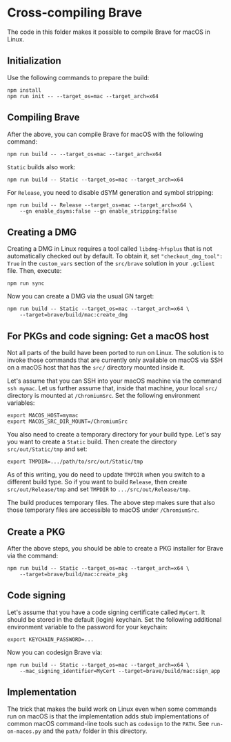 # Cross-compiling Brave

The code in this folder makes it possible to compile Brave for macOS in Linux.

## Initialization

Use the following commands to prepare the build:

```
npm install
npm run init -- --target_os=mac --target_arch=x64
```

## Compiling Brave

After the above, you can compile Brave for macOS with the following command:

```
npm run build -- --target_os=mac --target_arch=x64
```

`Static` builds also work:

```
npm run build -- Static --target_os=mac --target_arch=x64
```

For `Release`, you need to disable dSYM generation and symbol stripping:

```
npm run build -- Release --target_os=mac --target_arch=x64 \
    --gn enable_dsyms:false --gn enable_stripping:false
```

## Creating a DMG

Creating a DMG in Linux requires a tool called `libdmg-hfsplus` that is not
automatically checked out by default. To obtain it, set
`"checkout_dmg_tool": True` in the `custom_vars` section of the `src/brave`
solution in your `.gclient` file. Then, execute:

    npm run sync

Now you can create a DMG via the usual GN target:

```
npm run build -- Static --target_os=mac --target_arch=x64 \
    --target=brave/build/mac:create_dmg
```

## For PKGs and code signing: Get a macOS host

Not all parts of the build have been ported to run on Linux. The solution is to
invoke those commands that are currently only available on macOS via SSH on a
macOS host that has the `src/` directory mounted inside it.

Let's assume that you can SSH into your macOS machine via the command
`ssh mymac`. Let us further assume that, inside that machine, your local `src/`
directory is mounted at `/ChromiumSrc`. Set the following environment variables:

```
export MACOS_HOST=mymac
export MACOS_SRC_DIR_MOUNT=/ChromiumSrc
```

You also need to create a temporary directory for your build type. Let's say you
want to create a `Static` build. Then create the directory `src/out/Static/tmp`
and set:

```
export TMPDIR=.../path/to/src/out/Static/tmp
```

As of this writing, you do need to update `TMPDIR` when you switch to a
different build type. So if you want to build `Release`, then create
`src/out/Release/tmp` and set `TMPDIR` to `.../src/out/Release/tmp`.

The build produces temporary files. The above step makes sure that also those
temporary files are accessible to macOS under `/ChromiumSrc`.

## Create a PKG

After the above steps, you should be able to create a PKG installer for Brave
via the command:

```
npm run build -- Static --target_os=mac --target_arch=x64 \
    --target=brave/build/mac:create_pkg
```

## Code signing

Let's assume that you have a code signing certificate called `MyCert`. It should
be stored in the default (login) keychain. Set the following additional
environment variable to the password for your keychain:

```
export KEYCHAIN_PASSWORD=...
```

Now you can codesign Brave via:

```
npm run build -- Static --target_os=mac --target_arch=x64 \
    --mac_signing_identifier=MyCert --target=brave/build/mac:sign_app
```

## Implementation

The trick that makes the build work on Linux even when some commands run on
macOS is that the implementation adds stub implementations of common macOS
command-line tools such as `codesign` to the `PATH`. See `run-on-macos.py` and
the `path/` folder in this directory.
